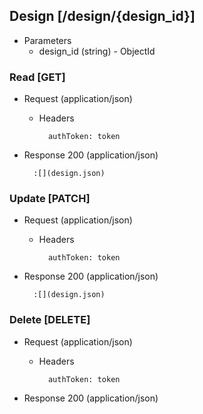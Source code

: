 ## Design [/design/{design_id}]

+ Parameters
    + design_id (string) - ObjectId

### Read [GET]

+ Request (application/json)

    + Headers

            authToken: token

+ Response 200 (application/json)

        :[](design.json)

### Update [PATCH]

+ Request (application/json)

    + Headers

            authToken: token

+ Response 200 (application/json)

        :[](design.json)

### Delete [DELETE]

+ Request (application/json)

    + Headers

            authToken: token

+ Response 200 (application/json)
